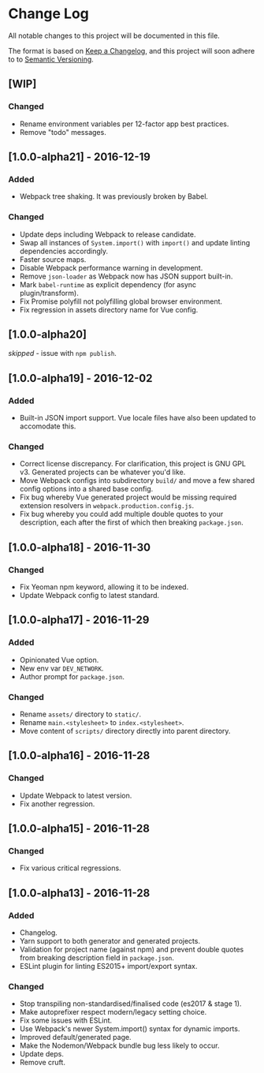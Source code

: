 # Change Log

All notable changes to this project will be documented in this file.

The format is based on [Keep a Changelog](http://keepachangelog.com/), and this project will soon adhere to to [Semantic Versioning](http://semver.org/).

## [WIP]
### Changed
- Rename environment variables per 12-factor app best practices.
- Remove "todo" messages.

## [1.0.0-alpha21] - 2016-12-19
### Added
- Webpack tree shaking. It was previously broken by Babel.

### Changed
- Update deps including Webpack to release candidate.
- Swap all instances of `System.import()` with `import()` and update linting dependencies accordingly.
- Faster source maps.
- Disable Webpack performance warning in development.
- Remove `json-loader` as Webpack now has JSON support built-in.
- Mark `babel-runtime` as explicit dependency (for async plugin/transform).
- Fix Promise polyfill not polyfilling global browser environment.
- Fix regression in assets directory name for Vue config.

## [1.0.0-alpha20]

_skipped_ - issue with `npm publish`.

## [1.0.0-alpha19] - 2016-12-02
### Added
- Built-in JSON import support. Vue locale files have also been updated to accomodate this.

### Changed
- Correct license discrepancy. For clarification, this project is GNU GPL v3. Generated projects can be whatever you'd like.
- Move Webpack configs into subdirectory `build/` and move a few shared config options into a shared base config.
- Fix bug whereby Vue generated project would be missing required extension resolvers in `webpack.production.config.js`.
- Fix bug whereby you could add multiple double quotes to your description, each after the first of which then breaking `package.json`.

## [1.0.0-alpha18] - 2016-11-30
### Changed
- Fix Yeoman npm keyword, allowing it to be indexed.
- Update Webpack config to latest standard.

## [1.0.0-alpha17] - 2016-11-29
### Added
- Opinionated Vue option.
- New env var `DEV_NETWORK`.
- Author prompt for `package.json`.

### Changed
- Rename `assets/` directory to `static/`.
- Rename `main.<stylesheet>` to `index.<stylesheet>`.
- Move content of `scripts/` directory directly into parent directory.

## [1.0.0-alpha16] - 2016-11-28
### Changed
- Update Webpack to latest version.
- Fix another regression.

## [1.0.0-alpha15] - 2016-11-28
### Changed
- Fix various critical regressions.

## [1.0.0-alpha13] - 2016-11-28
### Added
- Changelog.
- Yarn support to both generator and generated projects.
- Validation for project name (against npm) and prevent double quotes from breaking description field in `package.json`.
- ESLint plugin for linting ES2015+ import/export syntax.

### Changed
- Stop transpiling non-standardised/finalised code (es2017 & stage 1).
- Make autoprefixer respect modern/legacy setting choice.
- Fix some issues with ESLint.
- Use Webpack's newer System.import() syntax for dynamic imports.
- Improved default/generated page.
- Make the Nodemon/Webpack bundle bug less likely to occur.
- Update deps.
- Remove cruft.
